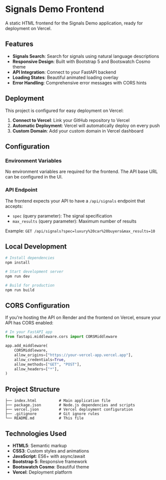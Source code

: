# Signals Demo Frontend

A static HTML frontend for the Signals Demo application, ready for deployment on Vercel.

## Features

- **Signals Search**: Search for signals using natural language descriptions
- **Responsive Design**: Built with Bootstrap 5 and Bootswatch Cosmo theme
- **API Integration**: Connect to your FastAPI backend
- **Loading States**: Beautiful animated loading overlay
- **Error Handling**: Comprehensive error messages with CORS hints

## Deployment

This project is configured for easy deployment on Vercel:

1. **Connect to Vercel**: Link your GitHub repository to Vercel
2. **Automatic Deployment**: Vercel will automatically deploy on every push
3. **Custom Domain**: Add your custom domain in Vercel dashboard

## Configuration

### Environment Variables

No environment variables are required for the frontend. The API base URL can be configured in the UI.

### API Endpoint

The frontend expects your API to have a `/api/signals` endpoint that accepts:
- `spec` (query parameter): The signal specification
- `max_results` (query parameter): Maximum number of results

Example: `GET /api/signals?spec=luxury%20car%20buyers&max_results=10`

## Local Development

```bash
# Install dependencies
npm install

# Start development server
npm run dev

# Build for production
npm run build
```

## CORS Configuration

If you're hosting the API on Render and the frontend on Vercel, ensure your API has CORS enabled:

```python
# In your FastAPI app
from fastapi.middleware.cors import CORSMiddleware

app.add_middleware(
    CORSMiddleware,
    allow_origins=["https://your-vercel-app.vercel.app"],
    allow_credentials=True,
    allow_methods=["GET", "POST"],
    allow_headers=["*"],
)
```

## Project Structure

```
├── index.html          # Main application file
├── package.json        # Node.js dependencies and scripts
├── vercel.json         # Vercel deployment configuration
├── .gitignore          # Git ignore rules
└── README.md           # This file
```

## Technologies Used

- **HTML5**: Semantic markup
- **CSS3**: Custom styles and animations
- **JavaScript**: ES6+ with async/await
- **Bootstrap 5**: Responsive framework
- **Bootswatch Cosmo**: Beautiful theme
- **Vercel**: Deployment platform
